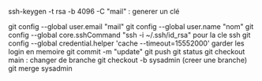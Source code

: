  ssh-keygen -t rsa -b 4096 -C "mail" : generer un clé 
 
 
  git config --global user.email "mail"
  git config --global user.name "nom"
  git config --global core.sshCommand "ssh -i ~/.ssh/id_rsa" pour la cle ssh 
  git config --global credential.helper 'cache --timeout=15552000' garder les login en memoire 
  git commit -m "update"
  git push
  git status
  git checkout main : changer de branche 
  git checkout -b sysadmin (creer une branche)
  git merge sysadmin

